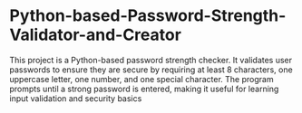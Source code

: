 # Python-based-Password-Strength-Validator-and-Creator
This project is a Python-based password strength checker. It validates user passwords to ensure they are secure by requiring at least 8 characters, one uppercase letter, one number, and one special character. The program prompts until a strong password is entered, making it useful for learning input validation and security basics
